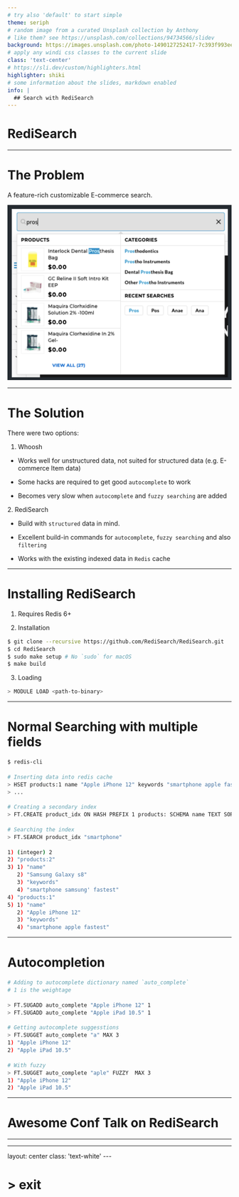 ```yaml
---
# try also 'default' to start simple
theme: seriph
# random image from a curated Unsplash collection by Anthony
# like them? see https://unsplash.com/collections/94734566/slidev
background: https://images.unsplash.com/photo-1490127252417-7c393f993ee4?ixid=MnwxMjA3fDB8MHxwaG90by1wYWdlfHx8fGVufDB8fHx8&ixlib=rb-1.2.1&auto=format&fit=crop&w=3900&q=80
# apply any windi css classes to the current slide
class: 'text-center'
# https://sli.dev/custom/highlighters.html
highlighter: shiki
# some information about the slides, markdown enabled
info: |
  ## Search with RediSearch
---
```


# RediSearch

---

# The Problem

<v-click>

A feature-rich customizable E-commerce search.

![Problem](problem.png)

</v-click>

---

# The Solution

There were two options:

1. Whoosh

<v-click> 

- Works well for unstructured data, not suited for structured data (e.g. E-commerce Item data)

- Some hacks are required to get good `autocomplete` to work

- Becomes very slow when `autocomplete` and `fuzzy searching` are added

</v-click>
2. RediSearch

<v-click>

- Build with `structured` data in mind.

- Excellent build-in commands for `autocomplete`, `fuzzy searching` and also `filtering`

- Works with the existing indexed data in `Redis` cache

</v-click>

---

# Installing RediSearch

<v-click>

1. Requires Redis 6+

</v-click>

<v-click>

2. Installation

```bash
$ git clone --recursive https://github.com/RediSearch/RediSearch.git
$ cd RediSearch
$ sudo make setup # No `sudo` for macOS
$ make build
```

</v-click>

<v-click>

3. Loading

```bash
> MODULE LOAD <path-to-binary>
```

</v-click>

---

# Normal Searching with multiple fields

```bash {1|3-5|7-8|10-23}
$ redis-cli

# Inserting data into redis cache
> HSET products:1 name "Apple iPhone 12" keywords "smartphone apple fastest"
> ...

# Creating a secondary index
> FT.CREATE product_idx ON HASH PREFIX 1 products: SCHEMA name TEXT SORTABLE keywords TEXT

# Searching the index
> FT.SEARCH product_idx "smartphone"

1) (integer) 2
2) "products:2"
3) 1) "name"
   2) "Samsung Galaxy s8"
   3) "keywords"
   4) "smartphone samsung' fastest"
4) "products:1"
5) 1) "name"
   2) "Apple iPhone 12"
   3) "keywords"
   4) "smartphone apple fastest"
```

---

# Autocompletion

```bash {1-5|7-10|12-15}
# Adding to autocomplete dictionary named `auto_complete`
# 1 is the weightage

> FT.SUGADD auto_complete "Apple iPhone 12" 1
> FT.SUGADD auto_complete "Apple iPad 10.5" 1

# Getting autocomplete suggesstions
> FT.SUGGET auto_complete "a" MAX 3
1) "Apple iPhone 12"
2) "Apple iPad 10.5"

# With fuzzy
> FT.SUGGET auto_complete "aple" FUZZY  MAX 3
1) "Apple iPhone 12"
2) "Apple iPad 10.5"
```

---
# Awesome Conf Talk on RediSearch

<Youtube id="B_BVmJ90X8Q" class="text-center w-full h-100" />

---

---
layout: center
class: 'text-white'
---​

# > exit